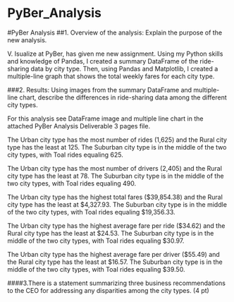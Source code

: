 # PyBer_Analysis

#PyBer Analysis
##1. Overview of the analysis: Explain the purpose of the new analysis.

V. Isualize at PyBer, has given me new assignment. Using my Python skills and knowledge of Pandas, I created a summary DataFrame of the ride-sharing data by city type. Then, using Pandas and Matplotlib, I created a multiple-line graph that shows the total weekly fares for each city type.

###2. Results: Using images from the summary DataFrame and multiple-line chart, describe the differences in ride-sharing data among the different city types.

For this analysis see DataFrame image and multiple line chart in the attached PyBer Analysis Deliverable 3 pages file.

The Urban city type has the most number of rides (1,625) and the Rural city type has the least at 125. The Suburban city type is in the middle of the two city types, with Toal rides equaling 625.


The Urban city type has the most number of drivers (2,405) and the Rural city type has the least at 78. The Suburban city type is in the middle of the two city types, with Toal rides equaling 490.

The Urban city type has the highest total fares ($39,854.38) and the Rural city type has the least at $4,327.93. The Suburban city type is in the middle of the two city types, with Toal rides equaling $19,356.33.


The Urban city type has the highest average fare per ride ($34.62) and the Rural city type has the least at $24.53. The Suburban city type is in the middle of the two city types, with Toal rides equaling $30.97.


The Urban city type has the highest average fare per driver ($55.49) and the Rural city type has the least at $16.57. The Suburban city type is in the middle of the two city types, with Toal rides equaling $39.50.

####3.There is a statement summarizing three business recommendations to the CEO for addressing any disparities among the city types. (4 pt)
